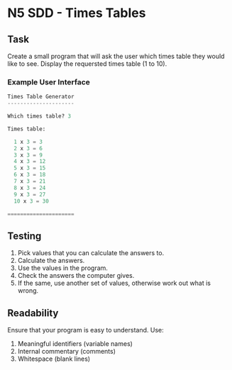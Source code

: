 # N5 SDD - Times Tables

## Task

Create a small program that will ask the user which times table they would like to see.
Display the requersted times table (1 to 10).


### Example User Interface

``` python
Times Table Generator
---------------------

Which times table? 3

Times table:

  1 x 3 = 3
  2 x 3 = 6
  3 x 3 = 9
  4 x 3 = 12
  5 x 3 = 15
  6 x 3 = 18
  7 x 3 = 21
  8 x 3 = 24
  9 x 3 = 27
  10 x 3 = 30

=====================
```


## Testing

1. Pick values that you can calculate the answers to.
2. Calculate the answers.
3. Use the values in the program.
4. Check the answers the computer gives.
5. If the same, use another set of values, otherwise work out what is wrong.


## Readability

Ensure that your program is easy to understand.  Use:

1. Meaningful identifiers (variable names)
2. Internal commentary (comments)
3. Whitespace (blank lines)

